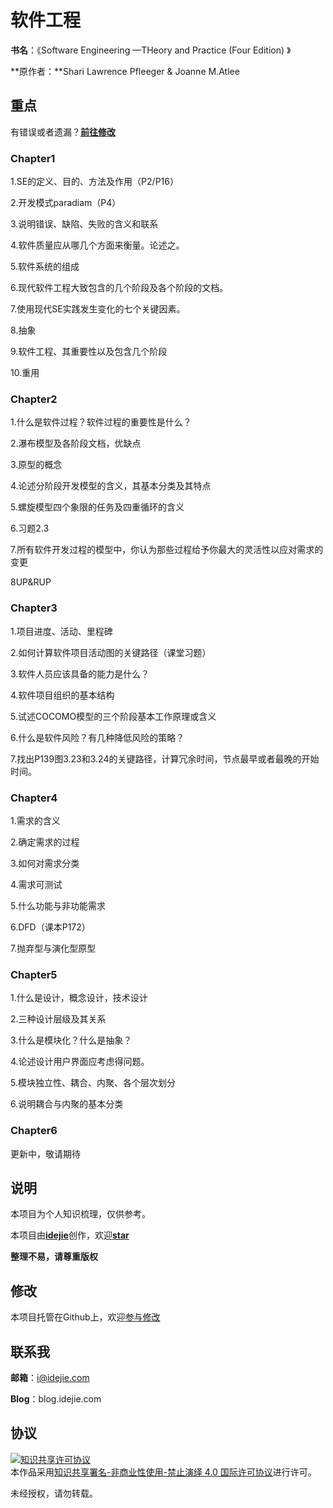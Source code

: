 # 软件工程

**书名**：《Software Engineering —THeory and Practice (Four Edition) 》

**原作者：**Shari Lawrence Pfleeger & Joanne M.Atlee

## 重点

有错误或者遗漏？[**前往修改**](https://github.com/YangDejie/SE/edit/master/README.md)

### Chapter1

1.SE的定义、目的、方法及作用（P2/P16）

2.开发模式paradiam（P4）

3.说明错误、缺陷、失败的含义和联系

4.软件质量应从哪几个方面来衡量。论述之。

5.软件系统的组成

6.现代软件工程大致包含的几个阶段及各个阶段的文档。

7.使用现代SE实践发生变化的七个关键因素。

8.抽象

9.软件工程、其重要性以及包含几个阶段

10.重用

### Chapter2

1.什么是软件过程？软件过程的重要性是什么？

2.瀑布模型及各阶段文档，优缺点

3.原型的概念

4.论述分阶段开发模型的含义，其基本分类及其特点

5.螺旋模型四个象限的任务及四重循环的含义

6.习题2.3

7.所有软件开发过程的模型中，你认为那些过程给予你最大的灵活性以应对需求的变更

8UP&RUP

### Chapter3

1.项目进度、活动、里程碑

2.如何计算软件项目活动图的关键路径（课堂习题）

3.软件人员应该具备的能力是什么？

4.软件项目组织的基本结构

5.试述COCOMO模型的三个阶段基本工作原理或含义

6.什么是软件风险？有几种降低风险的策略？

7.找出P139图3.23和3.24的关键路径，计算冗余时间，节点最早或者最晚的开始时间。

### Chapter4

1.需求的含义

2.确定需求的过程

3.如何对需求分类

4.需求可测试

5.什么功能与非功能需求

6.DFD（课本P172）

7.抛弃型与演化型原型

### Chapter5

1.什么是设计，概念设计，技术设计

2.三种设计层级及其关系

3.什么是模块化？什么是抽象？

4.论述设计用户界面应考虑得问题。

5.模块独立性、耦合、内聚、各个层次划分

6.说明耦合与内聚的基本分类

### Chapter6

更新中，敬请期待

## 说明

本项目为个人知识梳理，仅供参考。

本项目由[**idejie**](https://github.com/YangDejie)创作，欢迎[**star**](https://github.com/YangDejie/SE)

**整理不易，请尊重版权**

## 修改

本项目托管在Github上，欢迎[参与修改](https://github.com/YangDejie/SE)

## 联系我

**邮箱**：i@idejie.com

**Blog**：blog.idejie.com



## 协议

<a rel="license" href="http://creativecommons.org/licenses/by-nc-nd/4.0/"><img alt="知识共享许可协议" style="border-width:0" src="https://i.creativecommons.org/l/by-nc-nd/4.0/88x31.png" /></a><br />本作品采用<a rel="license" href="http://creativecommons.org/licenses/by-nc-nd/4.0/">知识共享署名-非商业性使用-禁止演绎 4.0 国际许可协议</a>进行许可。

未经授权，请勿转载。